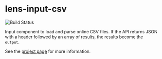 lens-input-csv
================
![Build Status](https://travis-ci.org/therewasaguy/lens-input-csv.svg?branch=travis)

Input component to load and parse online CSV files. If the API returns JSON with a header followed by an array of results, the results become the <code>output</code>.

See the [project page](http://lenses.github.io/lens-input-csv/) for more information.
